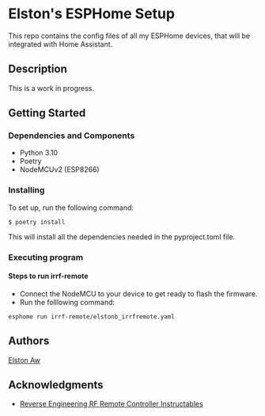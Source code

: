 # Elston's ESPHome Setup

This repo contains the config files of all my ESPHome devices, that will be integrated with Home Assistant.

## Description

This is a work in progress.

## Getting Started

### Dependencies and Components

- Python 3.10
- Poetry
- NodeMCUv2 (ESP8266)

### Installing

To set up, run the following command:

```
$ poetry install
```

This will install all the dependencies needed in the pyproject.toml file.

### Executing program

#### Steps to run irrf-remote

- Connect the NodeMCU to your device to get ready to flash the firmware.
- Run the folllowing command:

```
esphome run irrf-remote/elstonb_irrfremote.yaml
```

## Authors

[Elston Aw](mailto:elston@elstonayx.co?subject=[GitHub]%20Elston-ESPHome)

## Acknowledgments

- [Reverse Engineering RF Remote Controller Instructables](https://www.instructables.com/Reverse-Engineer-RF-Remote-Controller-for-IoT/)
